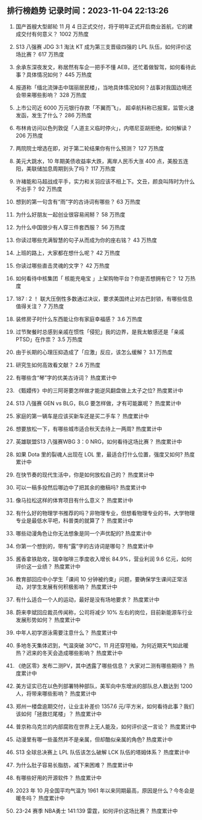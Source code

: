 
## 排行榜趋势 记录时间：2023-11-04 22:13:26
  
  1. 国产首艘大型邮轮 11 月 4 日正式交付，将于明年正式开启商业首航，它的建成交付有何意义？ 1002 万热度
    
  2. S13 八强赛 JDG 3:1 淘汰 KT 成为第三支晋级四强的 LPL 队伍，如何评价这场比赛？ 617 万热度
    
  3. 余承东深夜发文，称居然有车企一把手不懂 AEB，还忙着做智驾，如何看待此事？具体情况如何？ 445 万热度
    
  4. 报道称「缅北流弹击中瑞丽居民楼」，当地具体情况如何？战事对我国边境还会带来哪些影响？ 328 万热度
    
  5. 上市公司近 6000 万元银行存款「不翼而飞」， 超卓航科称已报案，监管火速发函，发生了什么？ 286 万热度
    
  6. 布林肯访问以色列敦促「人道主义临时停火」，内塔尼亚胡拒绝，如何解读？ 206 万热度
    
  7. 两院院士增选在即，对于第二轮结果你有什么预测？ 127 万热度
    
  8. 美元大跳水，10 年期美债收益率大跌，离岸人民币大涨 400 点，美股五连阳，美联储加息周期到头了吗？ 117 万热度
    
  9. 许褚能和马超战成平手，实力和关羽应该不相上下。文丑，颜良叫阵时为什么不出手？ 92 万热度
    
  10. 想到的第一句含有“雨”字的古诗词有哪些？ 63 万热度
    
  11. 为什么好朋友一起创业很容易闹掰？ 58 万热度
    
  12. 为什么中国很少有人穿三件套西服？ 56 万热度
    
  13. 你读过哪些充满智慧的句子从而成为你的座右铭？ 43 万热度
    
  14. 上班的路上，大家都在想什么呢？ 42 万热度
    
  15. 你读过哪些直击灵魂的文字？ 42 万热度
    
  16. 如何看待中核集团「 核能充电宝 」上架购物平台？你是否想拥有它？ 12 万热度
    
  17. 187 : 2 ！ 联大压倒性多数通过决议，要求美国终止对古巴封锁，有哪些信息值得关注？ 7 万热度
    
  18. 装修房子时什么东西能让你有家庭幸福感？ 3.6 万热度
    
  19. 过节聚餐时总感到亲戚在惯性「侵犯」我的边界，是我太敏感还是「亲戚PTSD」在作祟？ 3.5 万热度
    
  20. 由于长期的心理压抑造成了「应激」反应，该怎么缓解？ 3.1 万热度
    
  21. 研究生如何高效看文献？ 2.6 万热度
    
  22. 有哪些含“琴”字的优美古诗词？ 热度累计中
    
  23. 《甄嬛传》中的三阿哥要怎样做才能逆风翻盘做上太子之位? 热度累计中
    
  24. S13 八强赛 GEN vs BLG，BLG 要怎样做，才有可能赢呢？ 热度累计中
    
  25. 家庭的第一辆车是应该买新车还是买二手车？ 热度累计中
    
  26. 想要放松一下，有哪些城市适合秋天去待上一两周? 热度累计中
    
  27. 英雄联盟S13 八强赛WBG 3：0 NRG，如何看待这场比赛？ 热度累计中
    
  28. 如果 Dota 里的裂魂人出现在 LOL 里，最适合打什么位置，强度又如何? 热度累计中
    
  29. 在快节奏的现代生活中，你是如何放松自己的？ 热度累计中
    
  30. 可以一稿多投然后哪边中了把其余的撤稿吗? 热度累计中
    
  31. 像马拉松这样的体育项目有什么意义？ 热度累计中
    
  32. 有什么好的物理学书推荐的吗？非物理专业，但想看物理专业的书，大学物理专业是最低水平吧，科普类的就算了？ 热度累计中
    
  33. 哪些动漫角色让你无法想象是同一个声优配的? 热度累计中
    
  34. 你第一个想到的，带有“露”字的古诗词是哪句？ 热度累计中
    
  35. 酱香拿铁助攻，瑞幸咖啡三季度收入增长 84.9%，营业利润 9.6 亿元，如何评价这一业绩？ 热度累计中
    
  36. 教育部回应中小学生「课间 10 分钟被约束」问题，要确保学生课间正常活动，对学生发展有何积极影响？ 热度累计中
    
  37. 有什么适合一个人的运动，最好是没有场地要求？ 热度累计中
    
  38. 蔚来李斌回应裁员传闻称，公司将减少 10% 左右的岗位，目前新能源车行业发展形势如何？ 热度累计中
    
  39. 中年人初学游泳需要注意什么？ 热度累计中
    
  40. 多地冬天集体迟到，气温突破 30℃，11 月还穿短袖，为何近期天气如此暖热？迟来的冬天会造成哪些影响？ 热度累计中
    
  41. 《绝区零》发布二测PV，其中透露了哪些信息？ 大家对二测有哪些期待？ 热度累计中
    
  42. 美方证实已在以色列部署特种部队，美军向中东增派的部队总人数达到 1200 人，将带来哪些影响？ 热度累计中
    
  43. 郑州一楼盘逾期交付，让业主补差价 1357.6 元/平方米，如何看待此事？我们该如何「拯救烂尾楼」？ 热度累计中
    
  44. 普京称乌克兰的内部腐败在世界上无人能及，如何评价这一言论？ 热度累计中
    
  45. 动漫里有哪一些虽然并不是亲属，但却酷似亲属的角色? 热度累计中
    
  46. S13 全球总决赛上 LPL 队伍该怎么破解 LCK 队伍的塔姆体系？ 热度累计中
    
  47. 为什么肚子容易长脂肪，减下来困难？ 热度累计中
    
  48. 有哪些好用的开源软件？ 热度累计中
    
  49. 2023 年 10 月全国平均气温为 1961 年以来同期最高，原因是什么？今冬会是暖冬吗？ 热度累计中
    
  50. 23-24 赛季 NBA勇士 141:139 雷霆，如何评价这场比赛？ 热度累计中
    